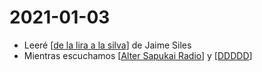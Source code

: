 # 2021-01-03

- Leeré [[de la lira a la silva]] de Jaime Siles
- Mientras escuchamos [[Alter Sapukai Radio]] y [[DDDDD]]

[//begin]: # "Autogenerated link references for markdown compatibility"
[de la lira a la silva]: de-la-lira-a-la-silva "De la lira a la silva"
[Alter Sapukai Radio]: alter-sapukai-radio "Alter Sapukai Radio"
[DDDDD]: ddddd "DDDDD"
[//end]: # "Autogenerated link references"